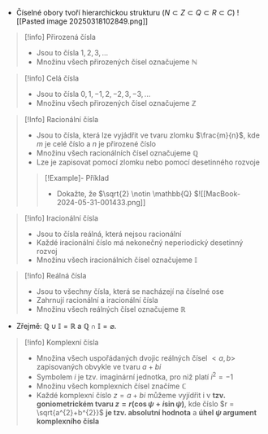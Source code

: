 - Číselné obory tvoří hierarchickou strukturu ($N⊂Z⊂Q⊂R⊂C$)
 ![[Pasted image 20250318102849.png]]

>[!info] Přirozená čísla
>- Jsou to čísla $1,2,3,...$
>- Množinu všech přirozených čísel označujeme $\mathbb{N}$

>[!info] Celá čísla
>- Jsou to čísla $0, 1, -1, 2, -2, 3, -3, ...$
>- Množinu všech přirozených čísel označujeme $\mathbb{Z}$

>[!Info] Racionální čísla
>- Jsou to čísla, která lze vyjádřit ve tvaru zlomku $\frac{m}{n}$, kde $m$ je celé číslo a $n$ je přirozené číslo
>- Množinu všech racionálních čísel označujeme $\mathbb{Q}$
>- Lze je zapisovat pomocí zlomku nebo pomocí desetinného rozvoje
>
>>[!Example]- Příklad
>>- Dokažte, že $\sqrt{2} \notin \mathbb{Q}
>>$![[MacBook-2024-05-31-001433.png]]

>[!info] Iracionální čísla
>- Jsou to čísla reálná, která nejsou racionální
>- Každé iracionální číslo má nekonečný neperiodický desetinný rozvoj
>- Množinu všech iracionálních čísel označujeme $\mathbb{I}$

>[!info] Reálná čísla
>- Jsou to všechny čísla, která se nacházejí na číselné ose
>- Zahrnují racionální a iracionální čísla
>- Množinu všech reálných čísel označujeme $\mathbb{R}$

- Zřejmě: $\mathbb{Q} \cup \mathbb{I} = \mathbb{R}$ a $\mathbb{Q} \cap \mathbb{I} = \varnothing$.

>[!info] Komplexní čísla
>- Množina všech uspořádaných dvojic reálných čísel $<a,b>$ zapisovaných obvykle ve tvaru $a+bi$
>- Symbolem $i$ je tzv. imaginární jednotka, pro niž platí $i^{2} = -1$
>- Množinu všech komplexních čísel značíme $\mathbb{C}$
>- Každé komplexní číslo $z = a + bi$ můžeme vyjídřit i v **tzv. goniometrickém tvaru $z = r (\cos{\psi} + i \sin{\psi})$**, kde číslo $r = \sqrt{a^{2}+b^{2}}$ **je tzv. absolutní hodnota** a **úhel $\psi$ argument komplexního čísla**
